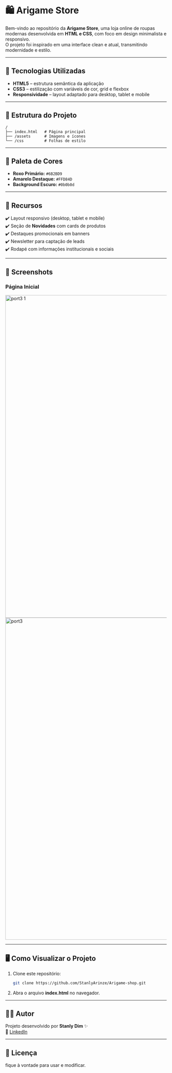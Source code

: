 
# 🛍️ Arigame Store

Bem-vindo ao repositório da **Arigame Store**, uma loja online de roupas modernas desenvolvida em **HTML e CSS**, com foco em design minimalista e responsivo.  
O projeto foi inspirado em uma interface clean e atual, transmitindo modernidade e estilo.

---

## 🚀 Tecnologias Utilizadas
- **HTML5** – estrutura semântica da aplicação
- **CSS3** – estilização com variáveis de cor, grid e flexbox
- **Responsividade** – layout adaptado para desktop, tablet e mobile

---

## 📂 Estrutura do Projeto
```
/
├── index.html   # Página principal
├── /assets      # Imagens e ícones
└── /css         # Folhas de estilo
```

---

## 🎨 Paleta de Cores
- **Roxo Primário:** `#6B2BD9`
- **Amarelo Destaque:** `#FFD84D`
- **Background Escuro:** `#0b0b0d`

---

## 📱 Recursos
✔️ Layout responsivo (desktop, tablet e mobile)  
✔️ Seção de **Novidades** com cards de produtos  
✔️ Destaques promocionais em banners  
✔️ Newsletter para captação de leads  
✔️ Rodapé com informações institucionais e sociais  

---

## 📸 Screenshots
### Página Inicial

<img width="1840" height="1004" alt="port3 1" src="https://github.com/user-attachments/assets/5c3d00a2-3307-4918-80da-72fba733d298" />
<img width="1838" height="1002" alt="port3" src="https://github.com/user-attachments/assets/d7ddc0b2-43a6-4650-9ed9-c1505f5edaa9" />


---

## 🖥️ Como Visualizar o Projeto
1. Clone este repositório:
   ```bash
   git clone https://github.com/StanlyArinze/Arigame-shop.git
   ```
2. Abra o arquivo **index.html** no navegador.

---

## 👨‍💻 Autor
Projeto desenvolvido por **Stanly Dim** ✨  
🔗 [LinkedIn](www.linkedin.com/in/stanly-dim)

---

## 📜 Licença
fique à vontade para usar e modificar.
